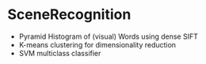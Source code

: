 # SceneRecognition

- Pyramid Histogram of (visual) Words using dense SIFT
- K-means clustering for dimensionality reduction
- SVM multiclass classifier
